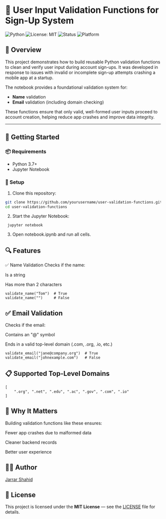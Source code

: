 # 🛂 User Input Validation Functions for Sign-Up System

![Python](https://img.shields.io/badge/Python-3.x-blue.svg)
![License: MIT](https://img.shields.io/badge/License-MIT-yellow.svg)
![Status](https://img.shields.io/badge/Status-Active-brightgreen)
![Platform](https://img.shields.io/badge/Platform-Cross--Platform-lightgrey)

## 📘 Overview

This project demonstrates how to build reusable Python validation functions to clean and verify user input during account sign-ups. It was developed in response to issues with invalid or incomplete sign-up attempts crashing a mobile app at a startup.

The notebook provides a foundational validation system for:

- **Name** validation
- **Email** validation (including domain checking)

These functions ensure that only valid, well-formed user inputs proceed to account creation, helping reduce app crashes and improve data integrity.

---

## 🚀 Getting Started

### 📦 Requirements

- Python 3.7+
- Jupyter Notebook

### 🔧 Setup

1. Clone this repository:

  ```bash
  git clone https://github.com/yourusername/user-validation-functions.git
  cd user-validation-functions
  ```
2. Start the Jupyter Notebook:
  ```
   jupyter notebook
  ```
3. Open notebook.ipynb and run all cells.

## 🔍 Features
✅ Name Validation
Checks if the name:

  Is a string
  
  Has more than 2 characters

  ```
  validate_name("Tom")  # True
  validate_name("")     # False
  ```
## ✅ Email Validation
Checks if the email:

  Contains an "@" symbol
  
  Ends in a valid top-level domain (.com, .org, .io, etc.)
  
  ```
  validate_email("jane@company.org")  # True
  validate_email("johnexample.com")   # False
  ```

## 📋 Supported Top-Level Domains
```
[
    ".org", ".net", ".edu", ".ac", ".gov", ".com", ".io"
]
```

## 🧠 Why It Matters
Building validation functions like these ensures:

  Fewer app crashes due to malformed data

  Cleaner backend records

  Better user experience

## 👨‍💻 Author
[Jarrar Shahid](https://github.com/JarrarShahid)

## 📄 License

This project is licensed under the **MIT License** — see the [LICENSE](LICENSE) file for details.








